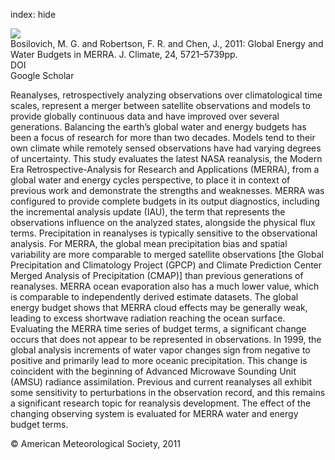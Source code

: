 index: hide

<div class="Citation">
    <div class="Citation-thumb CitationThumb-linked"  data-href="https://doi.org/10.1175/2011jcli4175.1">
      <img src="https://static.claimspace.cloud/climate-study-static/refs/thumbs/2/Bosilovich_et_al_2011-thumb.png" />
    </div>

  <div class="Citation-body">
    <div class="Citation-text">Bosilovich, M. G. and Robertson, F. R. and Chen, J., 2011: Global Energy and Water Budgets in MERRA. <span class="Article-journal">J. Climate, </span><span class="Article-volume">24, </span>5721–5739pp.</div>
    <div class="Citation-links">
      <div class="CitationLink" data-href="https://doi.org/10.1175/2011jcli4175.1">
        <div class="CitationLink-icon CitationLink-Doi"></div>
        <div class="CitationLink-text">DOI</div>
      </div>
      <div class="CitationLink" data-href="https://scholar.google.com/scholar?q=10.1175/2011jcli4175.1">
        <div class="CitationLink-icon CitationLink-Scholar"></div>
        <div class="CitationLink-text">Google Scholar</div>
      </div>
    </div>
  </div>
</div>

Reanalyses, retrospectively analyzing observations over climatological time scales, represent a merger between satellite observations and models to provide globally continuous data and have improved over several generations. Balancing the earth’s global water and energy budgets has been a focus of research for more than two decades. Models tend to their own climate while remotely sensed observations have had varying degrees of uncertainty. This study evaluates the latest NASA reanalysis, the Modern Era Retrospective-Analysis for Research and Applications (MERRA), from a global water and energy cycles perspective, to place it in context of previous work and demonstrate the strengths and weaknesses. MERRA was configured to provide complete budgets in its output diagnostics, including the incremental analysis update (IAU), the term that represents the observations influence on the analyzed states, alongside the physical flux terms. Precipitation in reanalyses is typically sensitive to the observational analysis. For MERRA, the global mean precipitation bias and spatial variability are more comparable to merged satellite observations [the Global Precipitation and Climatology Project (GPCP) and Climate Prediction Center Merged Analysis of Precipitation (CMAP)] than previous generations of reanalyses. MERRA ocean evaporation also has a much lower value, which is comparable to independently derived estimate datasets. The global energy budget shows that MERRA cloud effects may be generally weak, leading to excess shortwave radiation reaching the ocean surface. Evaluating the MERRA time series of budget terms, a significant change occurs that does not appear to be represented in observations. In 1999, the global analysis increments of water vapor changes sign from negative to positive and primarily lead to more oceanic precipitation. This change is coincident with the beginning of Advanced Microwave Sounding Unit (AMSU) radiance assimilation. Previous and current reanalyses all exhibit some sensitivity to perturbations in the observation record, and this remains a significant research topic for reanalysis development. The effect of the changing observing system is evaluated for MERRA water and energy budget terms.

<div class="Citation-copy">
&copy; American Meteorological Society, 2011
</div>